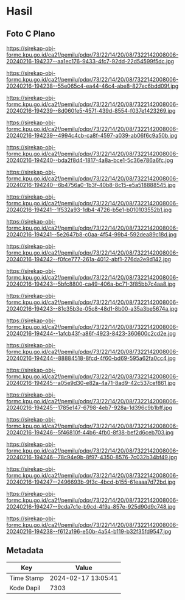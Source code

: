 # Hasil

## Foto C Plano

https://sirekap-obj-formc.kpu.go.id/ca2f/pemilu/pdpr/73/22/14/20/08/7322142008006-20240216-194237--aa1ec176-9433-4fc7-92dd-22d54599f5dc.jpg

https://sirekap-obj-formc.kpu.go.id/ca2f/pemilu/pdpr/73/22/14/20/08/7322142008006-20240216-194238--55e065c4-ea44-46c4-abe8-827ec6bdd09f.jpg

https://sirekap-obj-formc.kpu.go.id/ca2f/pemilu/pdpr/73/22/14/20/08/7322142008006-20240216-194239--8d060fe5-457f-439d-8554-f037e1423269.jpg

https://sirekap-obj-formc.kpu.go.id/ca2f/pemilu/pdpr/73/22/14/20/08/7322142008006-20240216-194239--4994c4cb-ca8f-4597-a039-ab06f6c9a50b.jpg

https://sirekap-obj-formc.kpu.go.id/ca2f/pemilu/pdpr/73/22/14/20/08/7322142008006-20240216-194240--bda2f8d4-1817-4a8a-bce1-5c36e786a6fc.jpg

https://sirekap-obj-formc.kpu.go.id/ca2f/pemilu/pdpr/73/22/14/20/08/7322142008006-20240216-194240--6b4756a0-1b3f-40b8-8c15-e5a518888545.jpg

https://sirekap-obj-formc.kpu.go.id/ca2f/pemilu/pdpr/73/22/14/20/08/7322142008006-20240216-194241--1f532a93-1db4-4726-b5e1-b010103552b1.jpg

https://sirekap-obj-formc.kpu.go.id/ca2f/pemilu/pdpr/73/22/14/20/08/7322142008006-20240216-194241--5e2647b8-c0aa-4f54-99b4-592dea89c18d.jpg

https://sirekap-obj-formc.kpu.go.id/ca2f/pemilu/pdpr/73/22/14/20/08/7322142008006-20240216-194242--f0fce777-261a-4012-abf1-276da2e9d142.jpg

https://sirekap-obj-formc.kpu.go.id/ca2f/pemilu/pdpr/73/22/14/20/08/7322142008006-20240216-194243--5bfc8800-ca49-406a-bc71-3f85bb7c4aa8.jpg

https://sirekap-obj-formc.kpu.go.id/ca2f/pemilu/pdpr/73/22/14/20/08/7322142008006-20240216-194243--81c35b3e-05c8-48d1-8b00-a35a3be5674a.jpg

https://sirekap-obj-formc.kpu.go.id/ca2f/pemilu/pdpr/73/22/14/20/08/7322142008006-20240216-194244--1afcb43f-a86f-4923-8423-360600c2cd2e.jpg

https://sirekap-obj-formc.kpu.go.id/ca2f/pemilu/pdpr/73/22/14/20/08/7322142008006-20240216-194244--88884518-8fcd-4f60-bd69-595a62fa0cc4.jpg

https://sirekap-obj-formc.kpu.go.id/ca2f/pemilu/pdpr/73/22/14/20/08/7322142008006-20240216-194245--a05e9d30-e82a-4a71-8ad9-42c537cef861.jpg

https://sirekap-obj-formc.kpu.go.id/ca2f/pemilu/pdpr/73/22/14/20/08/7322142008006-20240216-194245--1785e147-6798-4eb7-928a-1d396c9b1bff.jpg

https://sirekap-obj-formc.kpu.go.id/ca2f/pemilu/pdpr/73/22/14/20/08/7322142008006-20240216-194246--5f46810f-44b6-4fb0-8f38-bef2d6ceb703.jpg

https://sirekap-obj-formc.kpu.go.id/ca2f/pemilu/pdpr/73/22/14/20/08/7322142008006-20240216-194246--78c94e9b-8f97-4350-8576-7c032b34bf49.jpg

https://sirekap-obj-formc.kpu.go.id/ca2f/pemilu/pdpr/73/22/14/20/08/7322142008006-20240216-194247--2496693b-9f3c-4bcd-b155-61eaaa7d72bd.jpg

https://sirekap-obj-formc.kpu.go.id/ca2f/pemilu/pdpr/73/22/14/20/08/7322142008006-20240216-194247--9cda7c1e-b9cd-4f9a-857e-925d90d9c748.jpg

https://sirekap-obj-formc.kpu.go.id/ca2f/pemilu/pdpr/73/22/14/20/08/7322142008006-20240216-194238--f612a196-e50b-4a54-b119-b32f35fd9547.jpg


## Metadata

| Key        | Value               |
| ---------- | ------------------- |
| Time Stamp | 2024-02-17 13:05:41 |
| Kode Dapil | 7303                |



